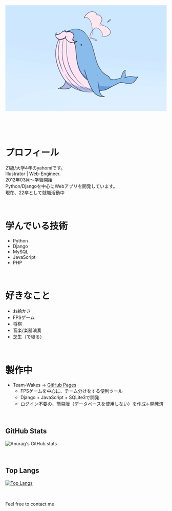 <img src="kujira-hige.png">
</img>

<br><br><br>

# プロフィール
21歳/大学4年のyahomiです。<br>
Illustrator | Web-Engineer.<br>
2012年03月〜学習開始<br>
Python/Djangoを中心にWebアプリを開発しています。<br>
現在、22卒として就職活動中
<br><br><br>

# 学んでいる技術
- Python
- Django
- MySQL
- JavaScript
- PHP
<br><br><br>

# 好きなこと
- お絵かき
- FPSゲーム
- 将棋
- 音楽/楽器演奏
- 芝生（で寝る）
<br><br><br>

# 製作中
- Team-Wakes → [GitHub Pages](https://github.com/yahomi-jp/team-wake)
    - FPSゲームを中心に、チーム分けをする便利ツール
    - Django + JavaScript + SQLite3で開発
    - ログイン不要の、簡易版（データベースを使用しない）を作成←開発済
<br><br><br>

## GitHub Stats
![Anurag's GitHub stats](https://github-readme-stats.vercel.app/api?username=yahomi-jp&show_icons=true&theme=dracula)
<br><br><br>

## Top Langs 
[![Top Langs](https://github-readme-stats.vercel.app/api/top-langs/?username=yahomi-jp&layout=compact&theme=dracula)](https://github.com/anuraghazra/github-readme-stats)
<br><br><br>

Feel free to contact me

